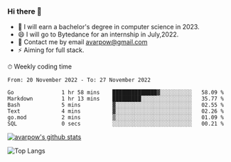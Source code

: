 ### Hi there 👋
<!--I have been a GitHub member for [![Years Badge](https://badges.pufler.dev/years/avarpow)](https://badges.pufler.dev)-->
- 🌱 I will earn a bachelor's degree in computer science in 2023.
- 😄 I will go to Bytedance for an internship in July,2022.
- 💬 Contact me by email avarpow@gmail.com
- ⚡ Aiming for full stack.

<!--💻 Coding Activity Logging

[![Commits Badge](https://badges.pufler.dev/commits/weekly/avarpow)](https://badges.pufler.dev)-->

⏱ Weekly coding time
<!--START_SECTION:waka-->

```text
From: 20 November 2022 - To: 27 November 2022

Go               1 hr 58 mins    ██████████████▓░░░░░░░░░░   58.09 %
Markdown         1 hr 13 mins    █████████░░░░░░░░░░░░░░░░   35.77 %
Bash             5 mins          ▓░░░░░░░░░░░░░░░░░░░░░░░░   02.55 %
Text             4 mins          ▓░░░░░░░░░░░░░░░░░░░░░░░░   02.26 %
go.mod           2 mins          ▒░░░░░░░░░░░░░░░░░░░░░░░░   01.09 %
SQL              0 secs          ░░░░░░░░░░░░░░░░░░░░░░░░░   00.21 %
```

<!--END_SECTION:waka-->

[![avarpow's github stats](https://github-readme-stats.vercel.app/api?username=avarpow&count_private=true&show_icons=true&hide=issues&hide_border=true)](https://github.com/anuraghazra/github-readme-stats)

![Top Langs](https://github-readme-stats.vercel.app/api/top-langs/?username=avarpow&layout=compact&hide_border=true) 
<!--[![avarpow's wakatime stats](https://github-readme-stats.vercel.app/api/wakatime?username=avarpow)](https://github.com/anuraghazra/github-readme-stats)-->
